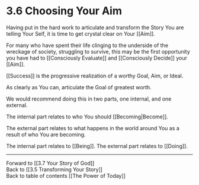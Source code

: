 # 3.6 Choosing Your Aim

Having put in the hard work to articulate and transform the Story You are telling Your Self, it is time to get crystal clear on Your [[Aim]]. 

For many who have spent their life clinging to the underside of the wreckage of society, struggling to survive, this may be the first opportunity you have had to [[Consciously Evaluate]] and [[Consciously Decide]] your [[Aim]]. 

[[Success]] is the progressive realization of a worthy Goal, Aim, or Ideal. 

As clearly as You can, articulate the Goal of greatest worth. 

We would recommend doing this in two parts, one internal, and one external. 

The internal part relates to who You should [[Becoming|Become]].

The external part relates to what happens in the world around You as a result of who You are becoming. 

The internal part relates to [[Being]]. The external part relates to [[Doing]]. 

___

Forward to [[3.7 Your Story of God]]  
Back to [[3.5 Transforming Your Story]]  
Back to table of contents [[The Power of Today]]  